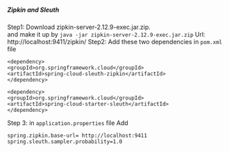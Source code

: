 ##### Zipkin and Sleuth
Step1: Download zipkin-server-2.12.9-exec.jar.zip.  
and make it up by
```java -jar zipkin-server-2.12.9-exec.jar.zip```
Url: http://localhost:9411/zipkin/
Step2: Add these two dependencies in ```pom.xml``` file
```
<dependency>
<groupId>org.springframework.cloud</groupId>
<artifactId>spring-cloud-sleuth-zipkin</artifactId>
</dependency>

<dependency>
<groupId>org.springframework.cloud</groupId>
<artifactId>spring-cloud-starter-sleuth</artifactId>
</dependency>
```
Step 3:
in ```application.properties``` file
Add
```
spring.zipkin.base-url= http://localhost:9411
spring.sleuth.sampler.probability=1.0
```
